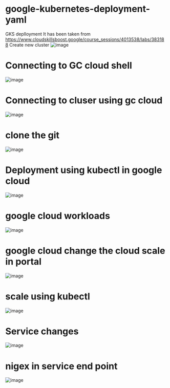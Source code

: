 # google-kubernetes-deployment-yaml
GKS deplloyment
It has been taken from https://www.cloudskillsboost.google/course_sessions/4013538/labs/383188
Create new cluster
![image](https://github.com/vijaymoorthy/google-kubernetes-deployment-yaml/assets/5792365/f8b21619-14d5-4cf4-900f-07e2493af34b)

# Connecting to GC cloud shell
![image](https://github.com/vijaymoorthy/google-kubernetes-deployment-yaml/assets/5792365/8a87839a-aac4-4651-8d46-c236c40d721f)


# Connecting to cluser using gc cloud 

![image](https://github.com/vijaymoorthy/google-kubernetes-deployment-yaml/assets/5792365/6b586b65-0451-4480-984e-02104dc36f47)
# clone the git 
![image](https://github.com/vijaymoorthy/google-kubernetes-deployment-yaml/assets/5792365/f9292602-d9ae-4a64-8b51-92fb799697b5)

# Deployment using kubectl in google cloud 
![image](https://github.com/vijaymoorthy/google-kubernetes-deployment-yaml/assets/5792365/f8fcae61-54d2-40a6-965e-246a59f09f83)

# google cloud workloads
![image](https://github.com/vijaymoorthy/google-kubernetes-deployment-yaml/assets/5792365/88472208-f8b7-4011-acaf-d5a3fc17c6ec)

# google cloud change the cloud scale in portal 
![image](https://github.com/vijaymoorthy/google-kubernetes-deployment-yaml/assets/5792365/5fc981f3-8254-4bb1-a40f-61314020881b)
# scale using kubectl
![image](https://github.com/vijaymoorthy/google-kubernetes-deployment-yaml/assets/5792365/e225e970-5684-46da-a77c-56bded113340)

# Service changes 
![image](https://github.com/vijaymoorthy/google-kubernetes-deployment-yaml/assets/5792365/87444aa2-d3eb-4af6-b335-b458b75bbd67)

# nigex in service end point 
![image](https://github.com/vijaymoorthy/google-kubernetes-deployment-yaml/assets/5792365/b26f9849-0661-42a5-b4ea-1f21d5792d01)







